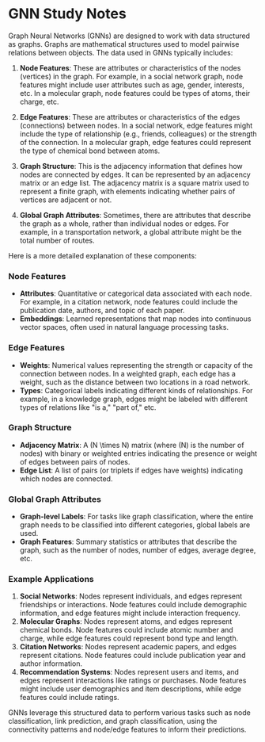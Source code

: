 # GNN Study Notes

Graph Neural Networks (GNNs) are designed to work with data structured as graphs. Graphs are mathematical structures used to model pairwise relations between objects. The data used in GNNs typically includes:

1. **Node Features**: These are attributes or characteristics of the nodes (vertices) in the graph. For example, in a social network graph, node features might include user attributes such as age, gender, interests, etc. In a molecular graph, node features could be types of atoms, their charge, etc.

2. **Edge Features**: These are attributes or characteristics of the edges (connections) between nodes. In a social network, edge features might include the type of relationship (e.g., friends, colleagues) or the strength of the connection. In a molecular graph, edge features could represent the type of chemical bond between atoms.

3. **Graph Structure**: This is the adjacency information that defines how nodes are connected by edges. It can be represented by an adjacency matrix or an edge list. The adjacency matrix is a square matrix used to represent a finite graph, with elements indicating whether pairs of vertices are adjacent or not.

4. **Global Graph Attributes**: Sometimes, there are attributes that describe the graph as a whole, rather than individual nodes or edges. For example, in a transportation network, a global attribute might be the total number of routes.

Here is a more detailed explanation of these components:

### Node Features
- **Attributes**: Quantitative or categorical data associated with each node. For example, in a citation network, node features could include the publication date, authors, and topic of each paper.
- **Embeddings**: Learned representations that map nodes into continuous vector spaces, often used in natural language processing tasks.

### Edge Features
- **Weights**: Numerical values representing the strength or capacity of the connection between nodes. In a weighted graph, each edge has a weight, such as the distance between two locations in a road network.
- **Types**: Categorical labels indicating different kinds of relationships. For example, in a knowledge graph, edges might be labeled with different types of relations like "is a," "part of," etc.

### Graph Structure
- **Adjacency Matrix**: A \(N \times N\) matrix (where \(N\) is the number of nodes) with binary or weighted entries indicating the presence or weight of edges between pairs of nodes.
- **Edge List**: A list of pairs (or triplets if edges have weights) indicating which nodes are connected.

### Global Graph Attributes
- **Graph-level Labels**: For tasks like graph classification, where the entire graph needs to be classified into different categories, global labels are used.
- **Graph Features**: Summary statistics or attributes that describe the graph, such as the number of nodes, number of edges, average degree, etc.

### Example Applications
1. **Social Networks**: Nodes represent individuals, and edges represent friendships or interactions. Node features could include demographic information, and edge features might include interaction frequency.
2. **Molecular Graphs**: Nodes represent atoms, and edges represent chemical bonds. Node features could include atomic number and charge, while edge features could represent bond type and length.
3. **Citation Networks**: Nodes represent academic papers, and edges represent citations. Node features could include publication year and author information.
4. **Recommendation Systems**: Nodes represent users and items, and edges represent interactions like ratings or purchases. Node features might include user demographics and item descriptions, while edge features could include ratings.

GNNs leverage this structured data to perform various tasks such as node classification, link prediction, and graph classification, using the connectivity patterns and node/edge features to inform their predictions.

